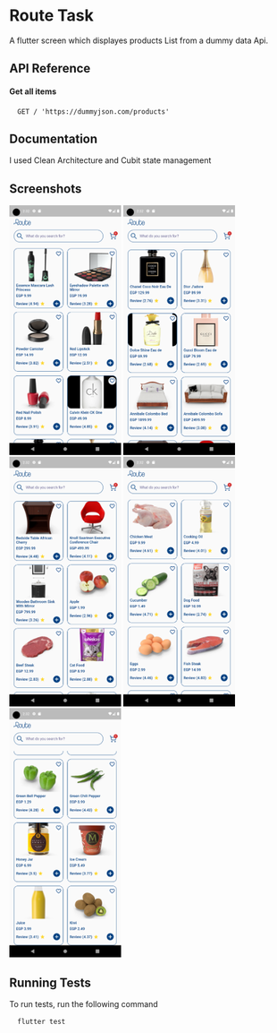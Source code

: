 
# Route Task

A flutter screen which displayes products List from a dummy data Api.



## API Reference

#### Get all items

```http
  GET / 'https://dummyjson.com/products'
```


## Documentation

I used Clean Architecture and Cubit state management 

## Screenshots

<img src="1.png" width="200">
<img src="2.png" width="200">
<img src="3.png" width="200">
<img src="4.png" width="200">
<img src="5.png" width="200">





## Running Tests

To run tests, run the following command

```bash
  flutter test
```

